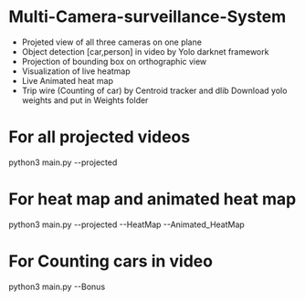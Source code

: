 # Multi-Camera-surveillance-System
* Projeted view of all three cameras on one plane
* Object detection [car,person] in video by Yolo darknet framework
* Projection of bounding box on orthographic view
* Visualization of live heatmap
* Live Animated heat map
* Trip wire (Counting of car) by Centroid tracker and dlib
Download yolo weights and put in Weights folder
# For all projected videos
python3 main.py --projected
# For heat map and animated heat map
python3 main.py --projected --HeatMap --Animated_HeatMap
# For Counting cars in video 
python3 main.py --Bonus
